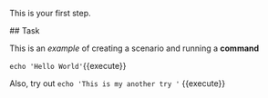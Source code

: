 This is your first step.

## Task

This is an _example_ of creating a scenario and running a **command**

`echo 'Hello World'`{{execute}}

Also, try out 
`echo 'This is my another try '` {{execute}}
